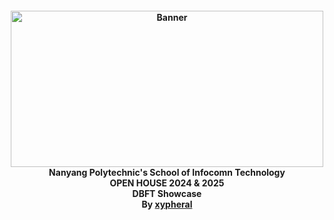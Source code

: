 <h4 align="center">
  <img src="https://scholarshipguide.com.sg/images/providers/120.png" alt="Banner" width="500" height="250">
    <br>
      Nanyang Polytechnic's School of Infocomn Technology 
        <br>
        OPEN HOUSE 2024 & 2025
            <br>
              DBFT Showcase
                <br>
                  By <a href="https://github.com/xypheral">xypheral</a>
                    </h4>

